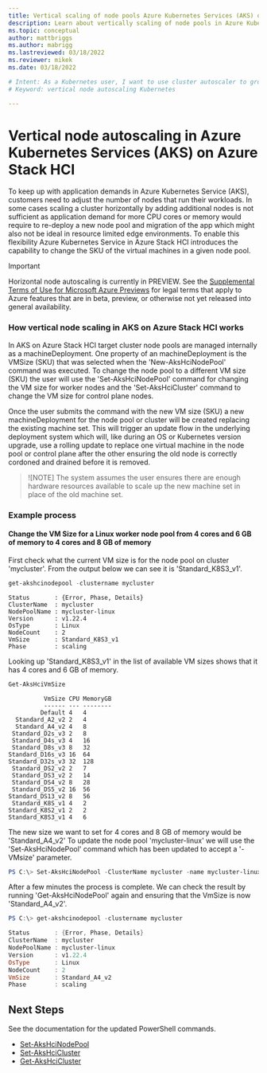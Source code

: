 ```yaml
---
title: Vertical scaling of node pools Azure Kubernetes Services (AKS) on Azure Stack HCI
description: Learn about vertically scaling of node pools in Azure Kubernetes Service (AKS) on Azure Stack HCI
ms.topic: conceptual
author: mattbriggs
ms.author: mabrigg 
ms.lastreviewed: 03/18/2022
ms.reviewer: mikek
ms.date: 03/18/2022

# Intent: As a Kubernetes user, I want to use cluster autoscaler to grow my nodes to keep up with application demand.
# Keyword: vertical node autoscaling Kubernetes

---
```



# Vertical node autoscaling in Azure Kubernetes Services (AKS) on Azure Stack HCI

To keep up with application demands in Azure Kubernetes Service (AKS), customers need to adjust the number of nodes that run their workloads. In some cases scaling a cluster horizontally by adding additional nodes is not sufficient as application demand for more CPU cores or memory would require to re-deploy a new node pool and migration of the app which might also not be ideal in resource limited edge environments. To enable this flexibility Azure Kubernetes Service in Azure Stack HCI introduces the capability to change the SKU of the virtual machines in a given node pool.

> [!IMPORTANT]
> Horizontal node autoscaling is currently in PREVIEW.
> See the [Supplemental Terms of Use for Microsoft Azure Previews](https://azure.microsoft.com/support/legal/preview-supplemental-terms/) for legal terms that apply to Azure features that are in beta, preview, or otherwise not yet released into general availability.
### How vertical node scaling in AKS on Azure Stack HCI works

In AKS on Azure Stack HCI target cluster node pools are managed internally as a machineDeployment. One property of an machineDeployment is the VMSize (SKU)  that was selected when the 'New-AksHciNodePool' command was executed.
To change the node pool to a different VM size (SKU) the user will use the 'Set-AksHciNodePool' command for changing the VM size for worker nodes and the 'Set-AksHciCluster' command to change the VM size for control plane nodes.

Once the user submits the command with the new VM size (SKU) a new machineDeployment for the node pool or cluster will be created replacing the existing machine set. This will trigger an update flow in the underlying deployment system which will, like during an OS or Kubernetes version upgrade, use a rolling update to replace one virtual machine in the node pool or control plane after the other ensuring the old node is correctly cordoned and drained before it is removed.

> ![NOTE] 
> The system assumes the user ensures there are enough hardware resources available to scale up the new machine set in place of the old machine set.

### Example process

#### Change the VM Size for a Linux worker node pool from 4 cores and 6 GB of memory to 4 cores and 8 GB of memory

First check what the current VM size is for the node pool on cluster 'mycluster'. From the output below we can see it is 'Standard_K8S3_v1'.

``` powershell
get-akshcinodepool -clustername mycluster
```

```output
Status       : {Error, Phase, Details}
ClusterName  : mycluster
NodePoolName : mycluster-linux
Version      : v1.22.4
OsType       : Linux
NodeCount    : 2
VmSize       : Standard_K8S3_v1
Phase        : scaling
```

Looking up 'Standard_K8S3_v1' in the list of available VM sizes shows that it has 4 cores and 6 GB of memory. 

``` powershell
Get-AksHciVmSize
```

```output
          VmSize CPU MemoryGB
          ------ --- --------
         Default 4   4
  Standard_A2_v2 2   4
  Standard_A4_v2 4   8
 Standard_D2s_v3 2   8
 Standard_D4s_v3 4   16
 Standard_D8s_v3 8   32
Standard_D16s_v3 16  64
Standard_D32s_v3 32  128
 Standard_DS2_v2 2   7
 Standard_DS3_v2 2   14
 Standard_DS4_v2 8   28
 Standard_DS5_v2 16  56
Standard_DS13_v2 8   56
 Standard_K8S_v1 4   2
Standard_K8S2_v1 2   2
Standard_K8S3_v1 4   6
```

The new size we want to set for 4 cores and 8 GB of memory would be 'Standard_A4_v2'
To update the node pool 'mycluster-linux' we will use the 'Set-AksHciNodePool' command which has been updated to accept a '-VMsize' parameter.

``` powershell
PS C:\> Set-AksHciNodePool -ClusterName mycluster -name mycluster-linux -vmsize Standard_A4_v2
```

After a few minutes the process is complete. We can check the result by running 'Get-AksHciNodePool' again and ensuring that the VmSize is now 'Standard_A4_v2'.

``` powershell
PS C:\> get-akshcinodepool -clustername mycluster

Status       : {Error, Phase, Details}
ClusterName  : mycluster
NodePoolName : mycluster-linux
Version      : v1.22.4
OsType       : Linux
NodeCount    : 2
VmSize       : Standard_A4_v2
Phase        : scaling
```

## Next Steps

See the documentation for the updated PowerShell commands.
- [Set-AksHciNodePool](reference/ps/set-akshcinodepool.md)
- [Set-AksHciCluster](reference/ps/set-akshcicluster.md)
- [Get-AksHciCluster](reference/ps/get-akshcicluster.md)